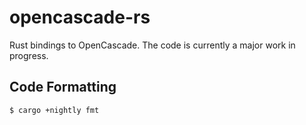 # opencascade-rs

Rust bindings to OpenCascade. The code is currently a major work in progress.

## Code Formatting

```
$ cargo +nightly fmt
```
